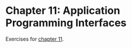 # Chapter 11: Application Programming Interfaces
Exercises for [chapter 11](https://info201.github.io/apis.html). 